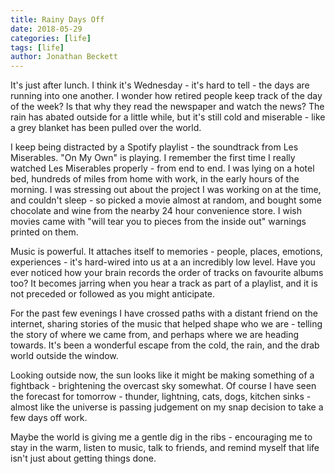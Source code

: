 ```yaml
---
title: Rainy Days Off
date: 2018-05-29
categories: [life]
tags: [life]
author: Jonathan Beckett
---
```


It's just after lunch. I think it's Wednesday - it's hard to tell - the days are running into one another. I wonder how retired people keep track of the day of the week? Is that why they read the newspaper and watch the news? The rain has abated outside for a little while, but it's still cold and miserable - like a grey blanket has been pulled over the world.

I keep being distracted by a Spotify playlist - the soundtrack from Les Miserables. "On My Own" is playing. I remember the first time I really watched Les Miserables properly - from end to end. I was lying on a hotel bed, hundreds of miles from home with work, in the early hours of the morning. I was stressing out about the project I was working on at the time, and couldn't sleep - so picked a movie almost at random, and bought some chocolate and wine from the nearby 24 hour convenience store. I wish movies came with "will tear you to pieces from the inside out" warnings printed on them.

Music is powerful. It attaches itself to memories - people, places, emotions, experiences - it's hard-wired into us at a an incredibly low level. Have you ever noticed how your brain records the order of tracks on favourite albums too? It becomes jarring when you hear a track as part of a playlist, and it is not preceded or followed as you might anticipate.

For the past few evenings I have crossed paths with a distant friend on the internet, sharing stories of the music that helped shape who we are - telling the story of where we came from, and perhaps where we are heading towards. It's been a wonderful escape from the cold, the rain, and the drab world outside the window.

Looking outside now, the sun looks like it might be making something of a fightback - brightening the overcast sky somewhat. Of course I have seen the forecast for tomorrow - thunder, lightning, cats, dogs, kitchen sinks - almost like the universe is passing judgement on my snap decision to take a few days off work.

Maybe the world is giving me a gentle dig in the ribs - encouraging me to stay in the warm, listen to music, talk to friends, and remind myself that life isn't just about getting things done.